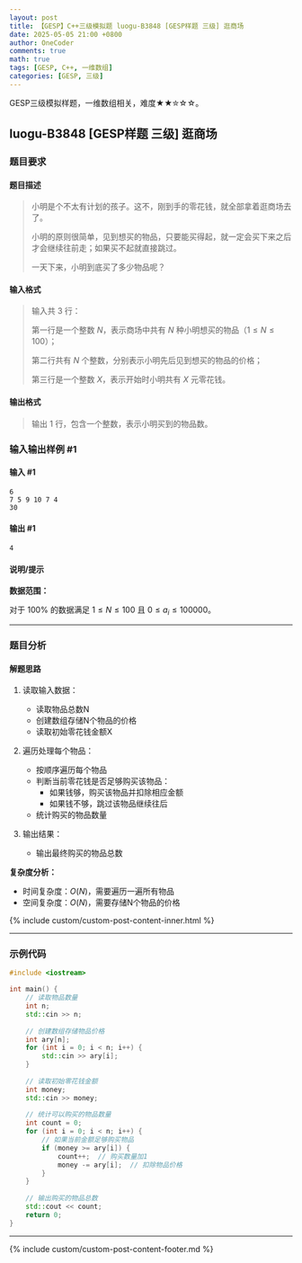 ```yaml
---
layout: post
title: 【GESP】C++三级模拟题 luogu-B3848 [GESP样题 三级] 逛商场
date: 2025-05-05 21:00 +0800
author: OneCoder
comments: true
math: true
tags: [GESP, C++, 一维数组]
categories: [GESP, 三级]
---
```

GESP三级模拟样题，一维数组相关，难度★★✮☆☆。

<!--more-->

## luogu-B3848 [GESP样题 三级] 逛商场

### 题目要求

#### 题目描述

>小明是个不太有计划的孩子。这不，刚到手的零花钱，就全部拿着逛商场去了。  
>
>小明的原则很简单，见到想买的物品，只要能买得起，就一定会买下来之后才会继续往前走；如果买不起就直接跳过。
>
>一天下来，小明到底买了多少物品呢？

#### 输入格式

>输入共 $3$ 行：
>
>第一行是一个整数 $N$，表示商场中共有 $N$ 种小明想买的物品（$1≤N≤100$）；
>
>第二行共有 $N$ 个整数，分别表示小明先后见到想买的物品的价格；
>
>第三行是一个整数 $X$，表示开始时小明共有 $X$ 元零花钱。

#### 输出格式

>输出 $1$ 行，包含一个整数，表示小明买到的物品数。

### 输入输出样例 #1

#### 输入 #1

```console
6
7 5 9 10 7 4
30
```

#### 输出 #1

```console
4
```

#### 说明/提示

**数据范围：**

对于 $100\%$ 的数据满足 $1≤N≤100$ 且 $0\le a_i \le 100000$。

---

### 题目分析

#### 解题思路

1. 读取输入数据：
   - 读取物品总数N
   - 创建数组存储N个物品的价格
   - 读取初始零花钱金额X

2. 遍历处理每个物品：
   - 按顺序遍历每个物品
   - 判断当前零花钱是否足够购买该物品：
     - 如果钱够，购买该物品并扣除相应金额
     - 如果钱不够，跳过该物品继续往后
   - 统计购买的物品数量

3. 输出结果：
   - 输出最终购买的物品总数

**复杂度分析：**

- 时间复杂度：$O(N)$，需要遍历一遍所有物品
- 空间复杂度：$O(N)$，需要存储N个物品的价格
  
{% include custom/custom-post-content-inner.html %}

---

### 示例代码

```cpp
#include <iostream>

int main() {
    // 读取物品数量
    int n;
    std::cin >> n;
    
    // 创建数组存储物品价格
    int ary[n];
    for (int i = 0; i < n; i++) {
        std::cin >> ary[i];
    }
    
    // 读取初始零花钱金额
    int money;
    std::cin >> money;
    
    // 统计可以购买的物品数量
    int count = 0;
    for (int i = 0; i < n; i++) {
        // 如果当前金额足够购买物品
        if (money >= ary[i]) {
            count++;  // 购买数量加1
            money -= ary[i];  // 扣除物品价格
        }
    }
    
    // 输出购买的物品总数
    std::cout << count;
    return 0;
}
```

---

{% include custom/custom-post-content-footer.md %}
